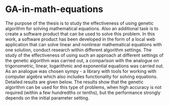 # GA-in-math-equations
The purpose of the thesis is to study the effectiveness of using genetic
algorithm for solving mathematical equations. Also an additional task is to create a
software product that can be used to solve this problem.
In this work, a software product has been developed in the form of a local web
application that can solve linear and nonlinear mathematical equations with one
solution, conduct research within different algorithm settings. The study of the
effectiveness of using such an approach at different settings of the genetic algorithm
was carried out, a comparison with the analogue on trigonometric, linear, logarithmic
and exponential equations was carried out. As an analogue was chosen sympy - a
library with tools for working with computer algebra which also includes
functionality for solving equations. Detailed results are given below.
The results show that the genetic algorithm can be used for this type of
problems, when high accuracy is not required (within a few hundredths or tenths), but
the performance strongly depends on the initial parameter setting.
